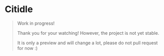 # Citidle

> Work in progress! 
>
> Thank you for your watching! However, the project is not yet stable.
> 
> It is only a preview and will change a lot, please do not pull request for now :)
